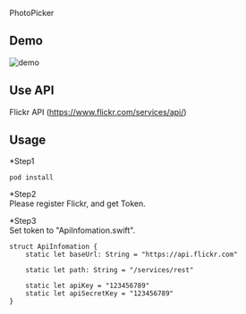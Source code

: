 PhotoPicker  

## Demo
![demo](http://giphy.com/gifs/l3q30kL1PjN3wZadW)
<src img="http://giphy.com/gifs/l3q30kL1PjN3wZadW" width="200">
## Use API 
Flickr API (https://www.flickr.com/services/api/)
## Usage
*Step1
```
pod install
```
*Step2  
Please register Flickr, and get Token.  

*Step3  
Set token to "ApiInfomation.swift".  
```
struct ApiInfomation {
    static let baseUrl: String = "https://api.flickr.com"

    static let path: String = "/services/rest"
    
    static let apiKey = "123456789"
    static let apiSecretKey = "123456789"   
}
```

